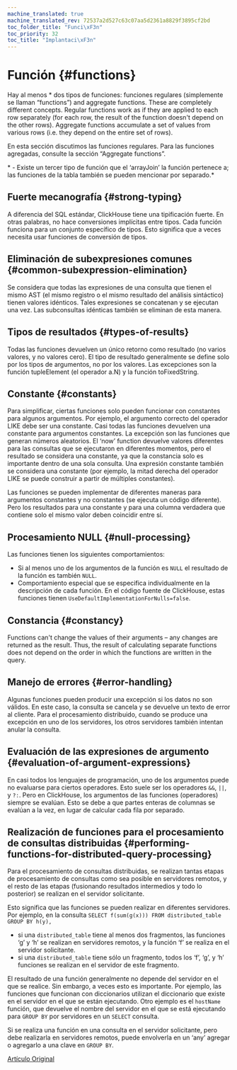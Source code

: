 ```yaml
---
machine_translated: true
machine_translated_rev: 72537a2d527c63c07aa5d2361a8829f3895cf2bd
toc_folder_title: "Funci\xF3n"
toc_priority: 32
toc_title: "Implantaci\xF3n"
---
```


# Función {#functions}

Hay al menos \* dos tipos de funciones: funciones regulares (simplemente se llaman “functions”) and aggregate functions. These are completely different concepts. Regular functions work as if they are applied to each row separately (for each row, the result of the function doesn't depend on the other rows). Aggregate functions accumulate a set of values from various rows (i.e. they depend on the entire set of rows).

En esta sección discutimos las funciones regulares. Para las funciones agregadas, consulte la sección “Aggregate functions”.

\* - Existe un tercer tipo de función que el ‘arrayJoin’ la función pertenece a; las funciones de la tabla también se pueden mencionar por separado.\*

## Fuerte mecanografía {#strong-typing}

A diferencia del SQL estándar, ClickHouse tiene una tipificación fuerte. En otras palabras, no hace conversiones implícitas entre tipos. Cada función funciona para un conjunto específico de tipos. Esto significa que a veces necesita usar funciones de conversión de tipos.

## Eliminación de subexpresiones comunes {#common-subexpression-elimination}

Se considera que todas las expresiones de una consulta que tienen el mismo AST (el mismo registro o el mismo resultado del análisis sintáctico) tienen valores idénticos. Tales expresiones se concatenan y se ejecutan una vez. Las subconsultas idénticas también se eliminan de esta manera.

## Tipos de resultados {#types-of-results}

Todas las funciones devuelven un único retorno como resultado (no varios valores, y no valores cero). El tipo de resultado generalmente se define solo por los tipos de argumentos, no por los valores. Las excepciones son la función tupleElement (el operador a.N) y la función toFixedString.

## Constante {#constants}

Para simplificar, ciertas funciones solo pueden funcionar con constantes para algunos argumentos. Por ejemplo, el argumento correcto del operador LIKE debe ser una constante.
Casi todas las funciones devuelven una constante para argumentos constantes. La excepción son las funciones que generan números aleatorios.
El ‘now’ function devuelve valores diferentes para las consultas que se ejecutaron en diferentes momentos, pero el resultado se considera una constante, ya que la constancia solo es importante dentro de una sola consulta.
Una expresión constante también se considera una constante (por ejemplo, la mitad derecha del operador LIKE se puede construir a partir de múltiples constantes).

Las funciones se pueden implementar de diferentes maneras para argumentos constantes y no constantes (se ejecuta un código diferente). Pero los resultados para una constante y para una columna verdadera que contiene solo el mismo valor deben coincidir entre sí.

## Procesamiento NULL {#null-processing}

Las funciones tienen los siguientes comportamientos:

-   Si al menos uno de los argumentos de la función es `NULL` el resultado de la función es también `NULL`.
-   Comportamiento especial que se especifica individualmente en la descripción de cada función. En el código fuente de ClickHouse, estas funciones tienen `UseDefaultImplementationForNulls=false`.

## Constancia {#constancy}

Functions can't change the values of their arguments – any changes are returned as the result. Thus, the result of calculating separate functions does not depend on the order in which the functions are written in the query.

## Manejo de errores {#error-handling}

Algunas funciones pueden producir una excepción si los datos no son válidos. En este caso, la consulta se cancela y se devuelve un texto de error al cliente. Para el procesamiento distribuido, cuando se produce una excepción en uno de los servidores, los otros servidores también intentan anular la consulta.

## Evaluación de las expresiones de argumento {#evaluation-of-argument-expressions}

En casi todos los lenguajes de programación, uno de los argumentos puede no evaluarse para ciertos operadores. Esto suele ser los operadores `&&`, `||`, y `?:`.
Pero en ClickHouse, los argumentos de las funciones (operadores) siempre se evalúan. Esto se debe a que partes enteras de columnas se evalúan a la vez, en lugar de calcular cada fila por separado.

## Realización de funciones para el procesamiento de consultas distribuidas {#performing-functions-for-distributed-query-processing}

Para el procesamiento de consultas distribuidas, se realizan tantas etapas de procesamiento de consultas como sea posible en servidores remotos, y el resto de las etapas (fusionando resultados intermedios y todo lo posterior) se realizan en el servidor solicitante.

Esto significa que las funciones se pueden realizar en diferentes servidores.
Por ejemplo, en la consulta `SELECT f(sum(g(x))) FROM distributed_table GROUP BY h(y),`

-   si una `distributed_table` tiene al menos dos fragmentos, las funciones ‘g’ y ‘h’ se realizan en servidores remotos, y la función ‘f’ se realiza en el servidor solicitante.
-   si una `distributed_table` tiene sólo un fragmento, todos los ‘f’, ‘g’, y ‘h’ funciones se realizan en el servidor de este fragmento.

El resultado de una función generalmente no depende del servidor en el que se realice. Sin embargo, a veces esto es importante.
Por ejemplo, las funciones que funcionan con diccionarios utilizan el diccionario que existe en el servidor en el que se están ejecutando.
Otro ejemplo es el `hostName` función, que devuelve el nombre del servidor en el que se está ejecutando para `GROUP BY` por servidores en un `SELECT` consulta.

Si se realiza una función en una consulta en el servidor solicitante, pero debe realizarla en servidores remotos, puede envolverla en un ‘any’ agregar o agregarlo a una clave en `GROUP BY`.

[Artículo Original](https://clickhouse.tech/docs/en/query_language/functions/) <!--hide-->
